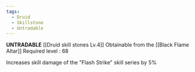 ```yaml
---
tags:
  - Druid
  - Skillstone
  - Untradable
---
```

**UNTRADABLE**
[[Druid skill stones Lv.4]]
Obtainable from the [[Black Flame Altar]]
Required level : 68

Increases skill damage of the "Flash Strike" skill series by 5%